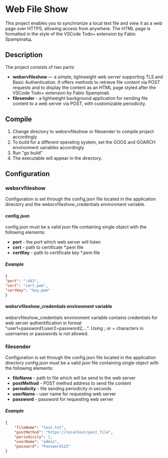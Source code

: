 # Web File Show
This project enables you to synchronize a local text file and view it as a web page over HTTPS, allowing access from anywhere. The HTML page is formatted in the style of the VSCode Todo+ extension by Fabio Spampinatщ.
## Description
The project consists of two parts:
- **websrvfileshow** — a simple, lightweight web server supporting TLS and Basic Authentication. It offers methods to retrieve file content via POST requests and to display the content as an HTML page styled after the VSCode Todo+ extension by Fabio Spampinati.
- **filesender** - a lightweight background application for sending file content to a web server via POST, with customizable periodicity.
## Compile
1. Change directory to websrvfileshow or filesender to сompile project accordingly
2. To build for a different operating system, set the GOOS and GOARCH environment variables accordingly
3. Run "go build"
4. The executable will appear in the directory.
## Configuration
### websrvfileshow
Configuration is set through the config.json file located in the application directory and the websrvfileshow_credentials environment variable. 
#### config.json
config.json must be a valid json file containing single object with the following elements:
- **port** - the port which web server will listen
- **cert** - path to certificate *.pem file
- **certKey** - path to certificate key *.pem file
##### Example
```json
{
"port": ":443",
"cert": "cert.pem",
"certKey": "key.pem"
}
```
#### websrvfileshow_credentials environment variable
websrvfileshow_credentials environment variable contains credentials for web server authentification in format "user1=password1;user2=password2;...". Using ; or = characters in usernames or passwords is not allowed.
### filesender
Configuration is set through the config.json file located in the application directory
config.json must be a valid json file containing single object with the following elements:
- **fileName** - path to file which will be send to the web server
- **postMethod** - POST method address to send file content
- **periodicity** - file sending periodicity in seconds
- **userName** - user name for requesting web server
- **password** - password for requesting web server
##### Example
```json
{
    "fileName": "test.txt",
    "postMethod": "https://localhost/post_file",
    "periodicity": 1,
    "userName": "admin",
    "password": "Password123"
}